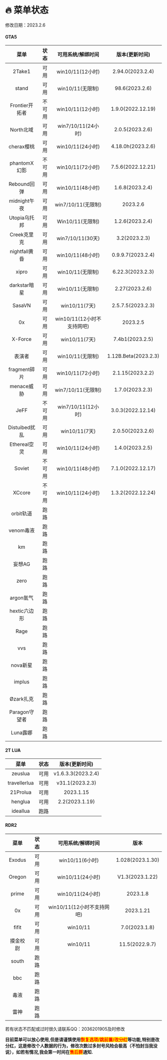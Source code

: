 # 🔥 菜单状态

修改日期：2023.2.6

<!-- tabs:start -->

#### **GTA5**

|     菜单    | 状态 |  可用系统/解绑时间 |  版本(更新时间)    |
| :---------: |:---:|:-----------------:|:-----------------: |
|    2Take1   |  可用|  win10/11(12小时)|  2.94.0(2023.2.4) |
|     stand   |  可用|   win10/11(无限制)|  98.6(2023.2.6) |
|Frontier开拓者|  不可用|  win10/11(12小时)|  1.9.0(2022.12.19)  |
|  North北域   |可用|win7/10/11(24小时)|  2.0.5(2023.2.6)  |
|  cherax樱桃  |可用|  win10/11(24小时)|  4.18.0h(2023.2.6)  |
| phantomX幻影 |不可用|  win10/11(72小时)|  7.5.6(2022.12.21) |
|  Rebound回弹 | 可用|   win10/11(48小时)|  1.6.8(2023.2.4)  |
| midnight午夜 | 可用| win7/10/11(无限制)|      2023.2.6     |
| Utopia乌托邦 | 可用|   Win10/11(无限制)| 1.2.6(2023.2.4) |
|  Creek克里克 | 可用|  win7/10/11(30天)|3.2(2023.2.3)|
|nightfall黄昏 | 可用|   win10/11(48小时)| 0.9.9.7(2023.2.4) |
|    xipro    | 可用|    win10/11(无限制)|   6.22.3(2023.2.3)  |
|darkstar暗星 | 可用|    win10/11(无限制)|   2.27(2023.2.6)  |
|  SasaVN     | 可用|     win10/11(7天) |  2.5.7.5(2023.2.3) |
|    0x       | 可用|win10/11(12小时不支持网吧)|  2023.2.5    |
|  X-Force    | 可用|     win10/11(7天) |   7.4b1(2023.2.5)  |
|    表演者   | 可用|   win10/11(无限制)|1.12B.Beta(2023.2.3)|
|fragment碎片 | 可用| win10/11(72小时)   |  2.1.15(2023.2.2)  |
|  menace威胁 | 可用|win7/10/11(无限制)  |  1.7.0(2023.2.3)  |
|     JeFF   |  不可用|win7/10/11(12小时) |  3.0.3(2022.12.14)  |
|Distuibed扰乱| 可用|  win10/11(7天)    |  2.0.50(2023.2.6) |
|Ethereal空灵 | 可用|win10/11(24小时)   |  1.4.0(2023.2.5) |
|   Soviet    | 不可用| win10/11(48小时)  |  7.1.0(2022.12.17)  |
|   XCcore    |不可用|win10/11(24小时)  |   1.3.2(2022.12.24)  |
|  orbit轨道  |  跑路|||
|  venom毒液  |  跑路|||
|    km      |  跑路|||
|   妄想AG    | 跑路|||
|   zero     |  跑路|||
| argon氩气  |  跑路|||
|hextic六边形 |  跑路|||
|   Rage     |  跑路|||
|    vvs     |  跑路|||
| nova新星   |  跑路|||
|  implus    |  跑路|||
| Øzark扎克  |  跑路|||
|Paragon守望者|  跑路|||
|  Luna露娜  |  跑路|||

#### **2T LUA**


|     菜单    | 状态  |  版本(更新时间)    |
| :---------: |:---:|:-----------------: |
|    zeuslua  |  可用|v1.6.3.3(2023.2.4)|
| travellerlua|  可用|   v31.1(2023.2.3)   |
|   21Prolua  |  可用|      2023.1.15     |
|    henglua  |  可用|  2.2(2023.1.19)  |
|   ideallua  |  跑路|                    |

#### **RDR2**

|  菜单 |状态|可用系统/解绑时间|        版本      |
| :----:|:-:|:--------------:| :--------------: |
| Exodus|可用|win10/11(6小时)| 1.028(2023.1.30) |
|Oregon |可用|win10/11(24小时)|V1.3(2023.1.22)|
| prime |可用|win10/11(24小时)|    2023.1.8    |
|  0x   |可用|win10/11(12小时不支持网吧)|2023.1.21|
| fifit |可用|  win10/11  |   7.0(2023.1.8) |
|摸金校尉|可用|  win10/11  | 11.5(2022.9.7)|
|  south | 跑路 |||
|   bbc  | 跑路 |||
|   毒液  |跑路 |||
|   雷神  |跑路 |||

<!-- tabs:end -->

若有状态不匹配或过时很久请联系QQ：2036201905及时修改

**目前菜单可以放心使用,但是请谨慎使用**<mark style="color:red;">**恢复选项/跳前置/改分红**</mark>**等功能,特别是改分红，这是修改个人数据的行为，修改次数过多封号风险会极高（不怕封当我没说），如若有情况,我会第一时间在**<mark style="color:red;">**售后群**</mark>**通知.**

